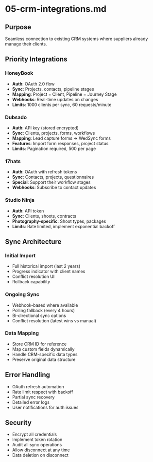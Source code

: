 # 05-crm-integrations.md

## Purpose

Seamless connection to existing CRM systems where suppliers already manage their clients.

## Priority Integrations

### HoneyBook

- **Auth**: OAuth 2.0 flow
- **Sync**: Projects, contacts, pipeline stages
- **Mapping**: Project = Client, Pipeline = Journey Stage
- **Webhooks**: Real-time updates on changes
- **Limits**: 1000 clients per sync, 60 requests/minute

### Dubsado

- **Auth**: API key (stored encrypted)
- **Sync**: Clients, projects, forms, workflows
- **Mapping**: Lead capture forms → WedSync forms
- **Features**: Import form responses, project status
- **Limits**: Pagination required, 500 per page

### 17hats

- **Auth**: OAuth with refresh tokens
- **Sync**: Contacts, projects, questionnaires
- **Special**: Support their workflow stages
- **Webhooks**: Subscribe to contact updates

### Studio Ninja

- **Auth**: API token
- **Sync**: Clients, shoots, contracts
- **Photography-specific**: Shoot types, packages
- **Limits**: Rate limited, implement exponential backoff

## Sync Architecture

### Initial Import

- Full historical import (last 2 years)
- Progress indicator with client names
- Conflict resolution UI
- Rollback capability

### Ongoing Sync

- Webhook-based where available
- Polling fallback (every 4 hours)
- Bi-directional sync options
- Conflict resolution (latest wins vs manual)

### Data Mapping

- Store CRM ID for reference
- Map custom fields dynamically
- Handle CRM-specific data types
- Preserve original data structure

## Error Handling

- OAuth refresh automation
- Rate limit respect with backoff
- Partial sync recovery
- Detailed error logs
- User notifications for auth issues

## Security

- Encrypt all credentials
- Implement token rotation
- Audit all sync operations
- Allow disconnect at any time
- Data deletion on disconnect